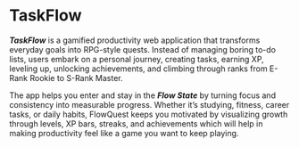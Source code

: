 # TaskFlow #
***TaskFlow*** is a gamified productivity web application that transforms everyday goals into RPG-style quests. Instead of managing boring to-do lists, users embark on a personal journey, creating tasks, earning XP, leveling up, unlocking achievements, and climbing through ranks from E-Rank Rookie to S-Rank Master.

The app helps you enter and stay in the ***Flow State*** by turning focus and consistency into measurable progress. Whether it’s studying, fitness, career tasks, or daily habits, FlowQuest keeps you motivated by visualizing growth through levels, XP bars, streaks, and achievements which will help in making productivity feel like a game you want to keep playing.
